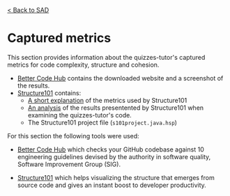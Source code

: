 [< Back to SAD](../SAD.md)

# Captured metrics
This section provides information about the quizzes-tutor's captured metrics for code complexity, structure and cohesion.

* [Better Code Hub](./better-code-hub) contains the downloaded website and a screenshot of the results.
* [Structure101](./structure101) contains:
    * [A short explanation](./structure101/how_structure101_measures_complexity.md) of the metrics used by Structure101
    * [An analysis](./structure101/quizes_tutor_complexity_analysis.md) of the results presentented by Structure101 when examining the quizzes-tutor's code.
    * The Structure101 project file (`s101project.java.hsp`)

For this section the following tools were used:

* [Better Code Hub](https://bettercodehub.com/) which checks your GitHub codebase against 10 engineering guidelines devised by the authority in software quality, Software Improvement Group (SIG).

* [Structure101](https://structure101.com/) which helps visualizing the structure that emerges from source code and gives an instant boost to developer productivity.